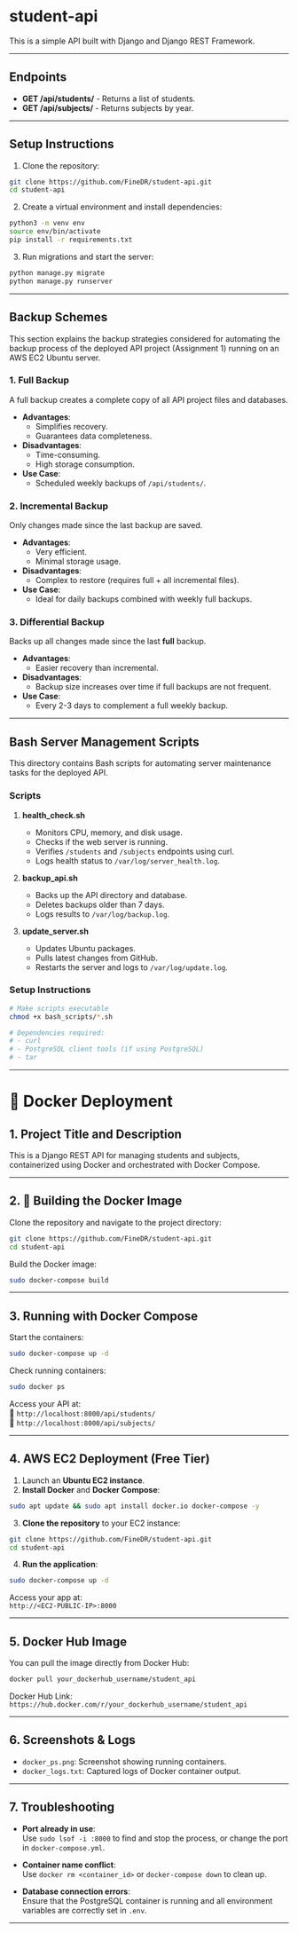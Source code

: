 
# student-api

This is a simple API built with Django and Django REST Framework.

---

##  Endpoints

- **GET /api/students/** - Returns a list of students.  
- **GET /api/subjects/** - Returns subjects by year.

---

##  Setup Instructions

1. Clone the repository:

```bash
git clone https://github.com/FineDR/student-api.git
cd student-api
```

2. Create a virtual environment and install dependencies:

```bash
python3 -m venv env
source env/bin/activate
pip install -r requirements.txt
```

3. Run migrations and start the server:

```bash
python manage.py migrate
python manage.py runserver
```

---

##  Backup Schemes

This section explains the backup strategies considered for automating the backup process of the deployed API project (Assignment 1) running on an AWS EC2 Ubuntu server.

### 1. Full Backup

A full backup creates a complete copy of all API project files and databases.

- **Advantages**:
  - Simplifies recovery.
  - Guarantees data completeness.
- **Disadvantages**:
  - Time-consuming.
  - High storage consumption.
- **Use Case**:
  - Scheduled weekly backups of `/api/students/`.

### 2. Incremental Backup

Only changes made since the last backup are saved.

- **Advantages**:
  - Very efficient.
  - Minimal storage usage.
- **Disadvantages**:
  - Complex to restore (requires full + all incremental files).
- **Use Case**:
  - Ideal for daily backups combined with weekly full backups.

### 3. Differential Backup

Backs up all changes made since the last **full** backup.

- **Advantages**:
  - Easier recovery than incremental.
- **Disadvantages**:
  - Backup size increases over time if full backups are not frequent.
- **Use Case**:
  - Every 2-3 days to complement a full weekly backup.

---

##  Bash Server Management Scripts

This directory contains Bash scripts for automating server maintenance tasks for the deployed API.

### Scripts

1. **health_check.sh**
   - Monitors CPU, memory, and disk usage.
   - Checks if the web server is running.
   - Verifies `/students` and `/subjects` endpoints using curl.
   - Logs health status to `/var/log/server_health.log`.

2. **backup_api.sh**
   - Backs up the API directory and database.
   - Deletes backups older than 7 days.
   - Logs results to `/var/log/backup.log`.

3. **update_server.sh**
   - Updates Ubuntu packages.
   - Pulls latest changes from GitHub.
   - Restarts the server and logs to `/var/log/update.log`.

### Setup Instructions

```bash
# Make scripts executable
chmod +x bash_scripts/*.sh

# Dependencies required:
# - curl
# - PostgreSQL client tools (if using PostgreSQL)
# - tar
```

---

# 🐳 Docker Deployment

##  1. Project Title and Description

This is a Django REST API for managing students and subjects, containerized using Docker and orchestrated with Docker Compose.

---

##  2. 🔧 Building the Docker Image

Clone the repository and navigate to the project directory:

```bash
git clone https://github.com/FineDR/student-api.git
cd student-api
```

Build the Docker image:

```bash
sudo docker-compose build
```

---

##  3.  Running with Docker Compose

Start the containers:

```bash
sudo docker-compose up -d
```

Check running containers:

```bash
sudo docker ps
```

Access your API at:  
📍 `http://localhost:8000/api/students/`  
📍 `http://localhost:8000/api/subjects/`

---

##  4.  AWS EC2 Deployment (Free Tier)

1. Launch an **Ubuntu EC2 instance**.
2. **Install Docker** and **Docker Compose**:

```bash
sudo apt update && sudo apt install docker.io docker-compose -y
```

3. **Clone the repository** to your EC2 instance:

```bash
git clone https://github.com/FineDR/student-api.git
cd student-api
```

4. **Run the application**:

```bash
sudo docker-compose up -d
```

Access your app at:  
 `http://<EC2-PUBLIC-IP>:8000`

---

## 5. Docker Hub Image

You can pull the image directly from Docker Hub:

```bash
docker pull your_dockerhub_username/student_api
```

Docker Hub Link:  
 `https://hub.docker.com/r/your_dockerhub_username/student_api`

---

##  6. Screenshots & Logs

-  `docker_ps.png`: Screenshot showing running containers.  
-  `docker_logs.txt`: Captured logs of Docker container output.

---

## 7. Troubleshooting

- **Port already in use**:  
  Use `sudo lsof -i :8000` to find and stop the process, or change the port in `docker-compose.yml`.

- **Container name conflict**:  
  Use `docker rm <container_id>` or `docker-compose down` to clean up.

- **Database connection errors**:  
  Ensure that the PostgreSQL container is running and all environment variables are correctly set in `.env`.

---